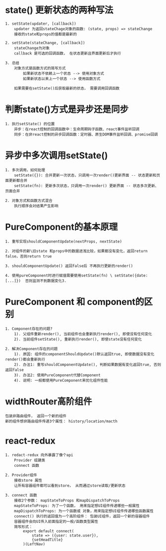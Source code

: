# state() 更新状态的两种写法
    1. setState(updater, [callback])
        updater 为返回stateChage对象的函数: (state, props) => stateChange
        接收的state和props的值都是最新的

    2. setState(stateChange, [callback])
        stateChange为对象
        callback 是可选的回调函数， 在状态更新且界面更新后才执行
    
    3. 总结
        对象方式是函数方式的简写方式
            如果新状态不依赖上一个状态 --> 使用对象方式
            如果新状态以来上一个状态 --> 使用函数方式

        如果需要在setState()后获取最新的状态， 需要调用回调函数


# 判断state()方式是异步还是同步
    1. 执行setState() 的位置
        异步：在react控制的回调函数中：生命周期钩子函数、react事件监听回调
        同步：在非react控制的异步回调函数：定时器、原生DOM事件监听回调、promise回调


# 异步中多次调用setState()
    1. 多次调用，如何处理
        setState({}): 合并更新一次状态，只调用一次render()更新界面 -- 状态更新和页面更新都合并
        setState(fn): 更新多次状态，只调用一次render() 更新界面 -- 状态多次更新、页面合并

    2. 对象方式和函数方式混合
        执行顺序会对结果产生影响


# PureComponent的基本原理
    1. 重写实现shouldComponentUpdate(nextProps, nextState)
    
    2. 对组件的新\旧state 和props中的数据进浅比较，如果都没有变化，返回return false，否则return true
    
    3. shouldComponentUpdate() 返回false后 不再执行更新的render()

    4. 使用pureComponent时进行赋值需要使用setState(fn) \ setState({date:[...]})  否则监测不到数据变化3.
    


# PureComponent 和 component的区别
    1. Component存在的问题?
        1). 父组件重新render(), 当前组件也会重新执行render(), 即使没有任何变化
        2). 当前组件setState(), 重新执行render(), 即使state没有任何变化

    2. 解决Component存在的问题
        1). 原因: 组件的componentShouldUpdate()默认返回true, 即使数据没有变化render()都会重新执行
        2). 办法1: 重写shouldComponentUpdate(), 判断如果数据有变化返回true, 否则返回false
        3). 办法2: 使用PureComponent代替Component
        4). 说明: 一般都使用PureComponent来优化组件性能


#   widthRouter高阶组件
    包装非路由组件， 返回一个新的组件
    新的组件想非路由组件传递3个属性： history/location/macth


#  react-redux
    1. redact-redux 向外暴露了像个api
        Provider 组建类
        connect 函数
    
    2. Provider组件
        接收store 属性
        让所有容器组件都可以看到store， 从而通过store读取/更新状态

    3. connect 函数
        接收2个参数： mapStateToProps 和mapDispatchToProps
        mapStateToProps: 为了一个函数， 用来指定想UI组件传递哪些一般属性
        mapDispatchToProps: 为一个函数或 对象，用来指定想UI组件传递哪些函数属性
        connect() 执行的返回值为一个高阶组件： 包装UI组件，返回一个新的容器组件
        容器组件会向UI传入前面指定的一般/函数类型属性
        简写形式： 
            export default connect(
                state => ({user: state.user}),
                {setHeadTitle}
            )(LeftNav)
